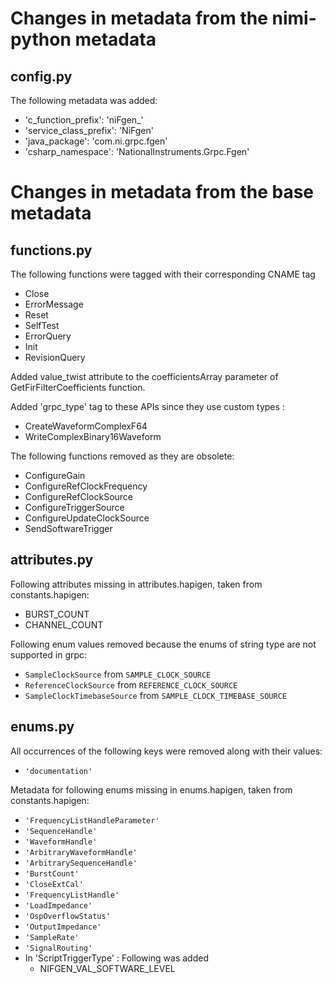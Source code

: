 # Changes in metadata from the nimi-python metadata

## config.py

The following metadata was added:
- 'c_function_prefix': 'niFgen_'
- 'service_class_prefix': 'NiFgen'
- 'java_package': 'com.ni.grpc.fgen'
- 'csharp_namespace': 'NationalInstruments.Grpc.Fgen'

# Changes in metadata from the base metadata

## functions.py

The following functions were tagged with their corresponding CNAME tag
- Close
- ErrorMessage
- Reset
- SelfTest
- ErrorQuery
- Init
- RevisionQuery

Added value_twist attribute to the coefficientsArray parameter of GetFirFilterCoefficients function.

Added 'grpc_type' tag to these APIs since they use custom types : 
- CreateWaveformComplexF64
- WriteComplexBinary16Waveform

The following functions removed as they are obsolete:
- ConfigureGain
- ConfigureRefClockFrequency
- ConfigureRefClockSource
- ConfigureTriggerSource
- ConfigureUpdateClockSource
- SendSoftwareTrigger

## attributes.py

Following attributes missing in attributes.hapigen, taken from constants.hapigen:
- BURST_COUNT
- CHANNEL_COUNT

Following enum values removed because the enums of string type are not supported in grpc:
- `SampleClockSource` from `SAMPLE_CLOCK_SOURCE`
- `ReferenceClockSource` from `REFERENCE_CLOCK_SOURCE`
- `SampleClockTimebaseSource` from `SAMPLE_CLOCK_TIMEBASE_SOURCE`

## enums.py

All occurrences of the following keys were removed along with their values:
- `'documentation'`

Metadata for following enums missing in enums.hapigen, taken from constants.hapigen:
- `'FrequencyListHandleParameter'`
- `'SequenceHandle'`
- `'WaveformHandle'`
- `'ArbitraryWaveformHandle'`
- `'ArbitrarySequenceHandle'`
- `'BurstCount'`
- `'CloseExtCal'`
- `'FrequencyListHandle'`
- `'LoadImpedance'`
- `'OspOverflowStatus'`
- `'OutputImpedance'`
- `'SampleRate'`
- `'SignalRouting'`
-  In 'ScriptTriggerType' : Following was added
    - NIFGEN_VAL_SOFTWARE_LEVEL
